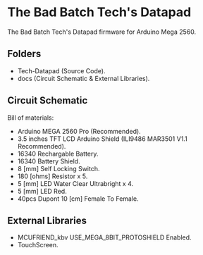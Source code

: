 # The Bad Batch Tech's Datapad
The Bad Batch Tech's Datapad firmware for Arduino Mega 2560.
## Folders
- Tech-Datapad (Source Code).
- docs (Circuit Schematic & External Libraries).
## Circuit Schematic
Bill of materials:
- Arduino MEGA 2560 Pro (Recommended).
- 3.5 inches TFT LCD Arduino Shield (ILI9486 MAR3501 V1.1 Recommended).
- 16340 Rechargable Battery.
- 16340 Battery Shield.
- 8 [mm] Self Locking Switch.
- 180 [ohms] Resistor x 5.
- 5 [mm] LED Water Clear Ultrabright x 4.
- 5 [mm] LED Red.
- 40pcs Dupont 10 [cm] Female To Female.
## External Libraries
- MCUFRIEND_kbv USE_MEGA_8BIT_PROTOSHIELD Enabled.
- TouchScreen.
